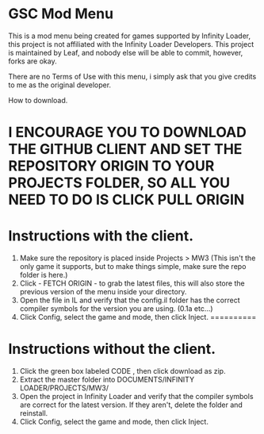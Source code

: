 # GSC Mod Menu
 This is a mod menu being created for games supported by Infinity Loader, this project is not affiliated with the Infinity Loader Developers. This project is maintained by Leaf, and nobody else will be able to commit, however, forks are okay.

There are no Terms of Use with this menu, i simply ask that you give credits to me as the original developer.

How to download.

# I ENCOURAGE YOU TO DOWNLOAD THE GITHUB CLIENT AND SET THE REPOSITORY ORIGIN TO YOUR PROJECTS FOLDER, SO ALL YOU NEED TO DO IS CLICK **PULL ORIGIN**

Instructions with the client.
==========
1. Make sure the repository is placed inside Projects > MW3 (This isn't the only game it supports, but to make things simple, make sure the repo folder is here.)
2. Click -  FETCH ORIGIN  - to grab the latest files, this will also store the previous version of the menu inside your directory.
3. Open the file in IL and verify that the config.il folder has the correct compiler symbols for the version you are using. (0.1a etc...) 
4. Click Config, select the game and mode, then click Inject.
==========

Instructions without the client.
==========
1. Click the green box labeled CODE , then click download as zip.
2. Extract the master folder into DOCUMENTS/INFINITY LOADER/PROJECTS/MW3/
3. Open the project in Infinity Loader and verify that the compiler symbols are correct for the latest version. If they aren't, delete the folder and reinstall.
4. Click Config, select the game and mode, then click Inject.
